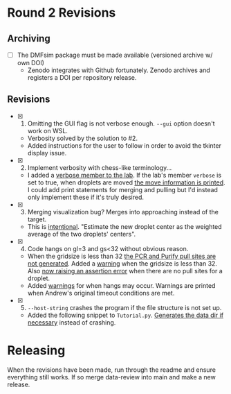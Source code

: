 # Round 2 Revisions

## Archiving
- [ ] The DMFsim package must be made available (versioned archive w/ own DOI)
    - Zenodo integrates with Github fortunately. Zenodo archives and registers a DOI per repository release.

## Revisions
- [X] 1. Omitting the GUI flag is not verbose enough. `--gui` option doesn't work on WSL.
    - Verbosity solved by the solution to #2.
    - Added instructions for the user to follow in order to avoid the tkinter display issue. 
- [X] 2. Implement verbosity with chess-like terminology...
    - I added a [verbose member to the lab](https://github.com/Softsun2/DMFsim-benchmarking/blob/986ee1641f368d5c76a27bd272c0e7ee5dbcd89a/DMFsim/Lab.py#L53). If the lab's member `verbose` is set to true, when droplets are moved [the move information is printed](https://github.com/Softsun2/DMFsim-benchmarking/blob/986ee1641f368d5c76a27bd272c0e7ee5dbcd89a/DMFsim/Lab.py#L588). I could add print statements for merging and pulling but I'd instead only implement these if it's truly desired.
- [X] 3. Merging visualization bug? Merges into approaching instead of the target.
    - This is [intentional](https://github.com/Softsun2/DMFsim-benchmarking/blob/986ee1641f368d5c76a27bd272c0e7ee5dbcd89a/DMFsim/Lab.py#L721). "Estimate the new droplet center as the weighted average of the two droplets' centers".
- [X] 4. Code hangs on gl=3 and gs<32 without obvious reason.
    - When the gridsize is less than 32 [the PCR and Purify pull sites are not generated](https://github.com/Softsun2/DMFsim-benchmarking/blob/986ee1641f368d5c76a27bd272c0e7ee5dbcd89a/DMFsim/Tutorial.py#L179C1-L181C1). Added a [warning](https://github.com/Softsun2/DMFsim-benchmarking/blob/986ee1641f368d5c76a27bd272c0e7ee5dbcd89a/DMFsim/Tutorial.py#L122) when the gridsize is less than 32. Also [now raising an assertion error](https://github.com/Softsun2/DMFsim-benchmarking/blob/986ee1641f368d5c76a27bd272c0e7ee5dbcd89a/DMFsim/Scheduler.py#L503) when there are no pull sites for a droplet.
    - Added [warnings](https://github.com/Softsun2/DMFsim-benchmarking/blob/986ee1641f368d5c76a27bd272c0e7ee5dbcd89a/DMFsim/Scheduler.py#L89C13-L104C1) for when hangs may occur. Warnings are printed when Andrew's original timeout conditions are met.
- [X] 5. `--host-string` crashes the program if the file structure is not set up.
    - Added the following snippet to `Tutorial.py`. [Generates the data dir if necessary](https://github.com/Softsun2/DMFsim-benchmarking/blob/986ee1641f368d5c76a27bd272c0e7ee5dbcd89a/DMFsim/Tutorial.py#L227C9-L229C47) instead of crashing.

# Releasing

When the revisions have been made, run through the readme and ensure everything still works. If so merge data-review into main and make a new release.
